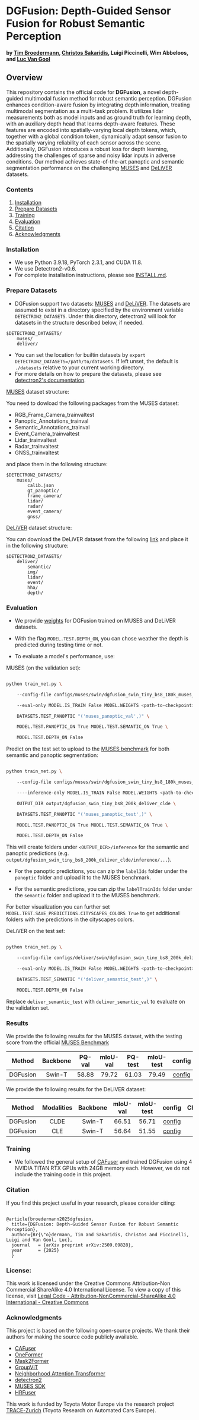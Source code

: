 # DGFusion: Depth-Guided Sensor Fusion for Robust Semantic Perception

**by [Tim Broedermann](https://people.ee.ethz.ch/~timbr/), [Christos Sakaridis](https://people.ee.ethz.ch/csakarid/), Luigi Piccinelli, Wim Abbeloos, and [Luc Van Gool](https://scholar.google.de/citations?user=TwMib_QAAAAJ&hl=en)**

## Overview

This repository contains the official code for **DGFusion**, a novel depth-guided multimodal fusion method for robust semantic perception. DGFusion enhances condition-aware fusion by integrating depth information, treating multimodal segmentation as a multi-task problem. It utilizes lidar measurements both as model inputs and as ground truth for learning depth, with an auxiliary depth head that learns depth-aware features. These features are encoded into spatially-varying local depth tokens, which, together with a global condition token, dynamically adapt sensor fusion to the spatially varying reliability of each sensor across the scene. Additionally, DGFusion introduces a robust loss for depth learning, addressing the challenges of sparse and noisy lidar inputs in adverse conditions. Our method achieves state-of-the-art panoptic and semantic segmentation performance on the challenging [MUSES](https://muses.vision.ee.ethz.ch/) and [DeLiVER](https://github.com/jamycheung/DELIVER) datasets.

[//]: # (![DGFusion Overview Figure]&#40;resources/dgfusion_teaser.png&#41;)


### Contents

1. [Installation](#installation)
2. [Prepare Datasets](#prepare-datasets)
4. [Training](#training)
5. [Evaluation](#evaluation)
6. [Citation](#citation)
5. [Acknowledgments](#acknowledgments)


### Installation

- We use Python 3.9.18, PyTorch 2.3.1, and CUDA 11.8.
- We use Detectron2-v0.6.
- For complete installation instructions, please see [INSTALL.md](INSTALL.md).

### Prepare Datasets

- DGFusion support two datasets: [MUSES](https://muses.vision.ee.ethz.ch/download) and [DeLiVER](https://github.com/jamycheung/DELIVER). The datasets are assumed to exist in a directory specified by the environment variable `DETECTRON2_DATASETS`. Under this directory, detectron2 will look for datasets in the structure described below, if needed.

```text
$DETECTRON2_DATASETS/
    muses/
    deliver/
```

- You can set the location for builtin datasets by `export DETECTRON2_DATASETS=/path/to/datasets`. If left unset, the default is `./datasets` relative to your current working directory.
- For more details on how to prepare the datasets, please see [detectron2's documentation](https://detectron2.readthedocs.io/tutorials/datasets.html).

[MUSES](https://muses.vision.ee.ethz.ch/download) dataset structure:

You need to dowload the following packages from the MUSES dataset:
- RGB_Frame_Camera_trainvaltest
- Panoptic_Annotations_trainval
- Semantic_Annotations_trainval
- Event_Camera_trainvaltest
- Lidar_trainvaltest
- Radar_trainvaltest
- GNSS_trainvaltest

and place them in the following structure:

```text
$DETECTRON2_DATASETS/
    muses/
        calib.json
        gt_panoptic/
        frame_camera/
        lidar/
        radar/
        event_camera/
        gnss/
```

[DeLiVER](https://github.com/jamycheung/DELIVER) dataset structure:

You can download the DeLiVER dataset from the following [link](https://drive.google.com/file/d/1P-glCmr-iFSYrzCfNawgVI9qKWfP94pm/view?usp=share_link) and place it in the following structure:

```text
$DETECTRON2_DATASETS/
    deliver/
        semantic/
        img/
        lidar/
        event/
        hha/
        depth/
```

### Evaluation


- We provide [weights](https://drive.google.com/drive/folders/13jBDPWHS7KIhi6PkmVd61eMje1ak74r1?usp=drive_link) for DGFusion trained on MUSES and DeLiVER datasets.

- With the flag `MODEL.TEST.DEPTH_ON`, you can chose weather the depth is predicted during testing time or not.

- To evaluate a model's performance, use:


MUSES (on the validation set):

```bash

python train_net.py \

    --config-file configs/muses/swin/dgfusion_swin_tiny_bs8_180k_muses_clre.yaml \

    --eval-only MODEL.IS_TRAIN False MODEL.WEIGHTS <path-to-checkpoint> \

    DATASETS.TEST_PANOPTIC "('muses_panoptic_val',)" \

    MODEL.TEST.PANOPTIC_ON True MODEL.TEST.SEMANTIC_ON True \

    MODEL.TEST.DEPTH_ON False

```


Predict on the test set to upload to the [MUSES benchmark](https://muses.vision.ee.ethz.ch/benchmarks#panopticSegmentation) for both semantic and panoptic segmentation:

```bash

python train_net.py \

    --config-file configs/muses/swin/dgfusion_swin_tiny_bs8_180k_muses_clre.yaml \

    ----inference-only MODEL.IS_TRAIN False MODEL.WEIGHTS <path-to-checkpoint> \

    OUTPUT_DIR output/dgfusion_swin_tiny_bs8_200k_deliver_clde \

    DATASETS.TEST_PANOPTIC "('muses_panoptic_test',)" \

    MODEL.TEST.PANOPTIC_ON True MODEL.TEST.SEMANTIC_ON True \

    MODEL.TEST.DEPTH_ON False

```


This will create folders under `<OUTPUT_DIR>/inference` for the semantic and panoptic predictions (e.g. `output/dgfusion_swin_tiny_bs8_200k_deliver_clde/inference/...`).

- For the panoptic predictions, you can zip the `labelIds` folder under the `panoptic` folder and upload it to the MUSES benchmark.

- For the semantic predictions, you can zip the `labelTrainIds` folder under the `semantic` folder and upload it to the MUSES benchmark. 


For better visualization you can further set `MODEL.TEST.SAVE_PREDICTIONS.CITYSCAPES_COLORS True` to get additional folders with the predictions in the cityscapes colors.


DeLiVER on the test set:

```bash

python train_net.py \

    --config-file configs/deliver/swin/dgfusion_swin_tiny_bs8_200k_deliver_clde.yaml \

    --eval-only MODEL.IS_TRAIN False MODEL.WEIGHTS <path-to-checkpoint> \

    DATASETS.TEST_SEMANTIC "('deliver_semantic_test',)" \

    MODEL.TEST.DEPTH_ON False

```


Replace `deliver_semantic_test` with `deliver_semantic_val` to evaluate on the validation set.


### Results


We provide the following results for the MUSES dataset, with the testing score from the official [MUSES Benchmark](https://muses.vision.ee.ethz.ch/benchmarks#panopticSegmentation)


| Method | Backbone | PQ-val | mIoU-val  | PQ-test | mIoU-test |                                   config                                    | Checkpoint |
| :---:  | :---:    |:------:|:---------:|:-------:|:---------:|:---------------------------------------------------------------------------:| :---: |
DGFusion | Swin-T | 58.88  |   79.72   |  61.03   |   79.49    |   [config](configs/muses/swin/dgfusion_swin_tiny_bs8_180k_muses_clre.yaml)   | [model](https://drive.google.com/file/d/1akqG1TSariaPzkIoqbG7Y7JA0I6lIcP6/view?usp=drive_link) |



We provide the following results for the DeLiVER dataset:


| Method | Modalities | Backbone | mIoU-val | mIoU-test |                                     config                                      | Checkpoint |
| :---:  | :---:    | :---:    |:--------:|:---------:|:-------------------------------------------------------------------------------:| :---: |
DGFusion | CLDE | Swin-T |  66.51  |   56.71   |   [config](configs/deliver/swin/dgfusion_swin_tiny_bs8_200k_deliver_clde.yaml)   | [model](https://drive.google.com/file/d/1oWD9qfJyv-nH9VdoFi2bjdYt6eZ37Vhu/view?usp=drive_link) |
DGFusion | CLE | Swin-T |   56.64   |   51.55   | [config](configs/deliver/swin/dgfusion_swin_tiny_bs8_200k_deliver_cle.yaml) | [model](https://drive.google.com/file/d/1sdKIyjqwkObQ0M0mTVXn5wwEuHMXb_RW/view?usp=drive_link) |


### Training

- We followed the general setup of [CAFuser](https://github.com/timbroed/CAFuser) and trained DGFusion using 4 NVIDIA TITAN RTX GPUs with 24GB memory each. However, we do not include the training code in this project.


### Citation


If you find this project useful in your research, please consider citing:


```

@article{broedermann2025dgfusion,
  title={DGFusion: Depth-Guided Sensor Fusion for Robust Semantic Perception}, 
  author={Br{\"o}dermann, Tim and Sakaridis, Christos and Piccinelli, Luigi and Van Gool, Luc},
  journal   = {arXiv preprint arXiv:2509.09828},
  year      = {2025}
  }
```

### License:

This work is licensed under the Creative Commons Attribution-Non Commercial ShareAlike 4.0 International License. To view a copy of this license, visit [Legal Code - Attribution-NonCommercial-ShareAlike 4.0 International - Creative Commons](https://creativecommons.org/licenses/by-nc-sa/4.0/legalcode.en)

### Acknowledgments

This project is based on the following open-source projects. We thank their
authors for making the source code publicly available.

* [CAFuser](https://github.com/timbroed/CAFuser)
* [OneFormer](https://github.com/SHI-Labs/OneFormer)
* [Mask2Former](https://github.com/facebookresearch/Mask2Former)
* [GroupViT](https://github.com/NVlabs/GroupViT) 
* [Neighborhood Attention Transformer](https://github.com/SHI-Labs/Neighborhood-Attention-Transformer)
* [detectron2](https://github.com/facebookresearch/detectron2)
* [MUSES SDK](https://github.com/timbroed/MUSES)
* [HRFuser](https://github.com/timbroed/HRFuser)

This work is funded by Toyota Motor Europe via the research project [TRACE-Zurich](https://trace.ethz.ch/) (Toyota Research on Automated Cars Europe).

